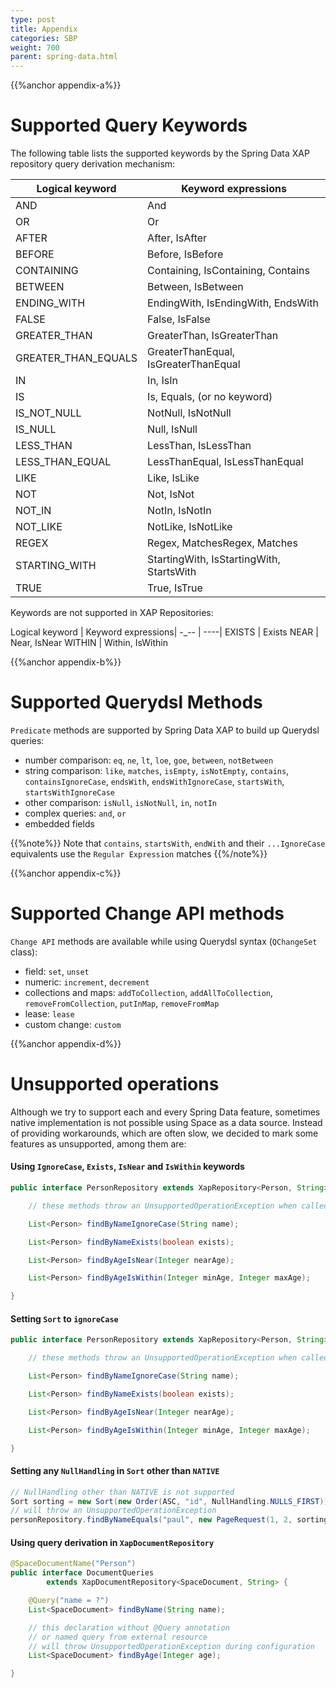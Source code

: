 ```yaml
---
type: post
title: Appendix
categories: SBP
weight: 700
parent: spring-data.html
---
```



{{%anchor appendix-a%}}

# Supported Query Keywords

The following table lists the supported keywords by the Spring Data XAP repository query derivation mechanism:


|Logical keyword | Keyword expressions|
----- | -----|
AND | And
OR | Or
AFTER | After, IsAfter
BEFORE | Before, IsBefore
CONTAINING | Containing, IsContaining, Contains
BETWEEN | Between, IsBetween
ENDING_WITH | EndingWith, IsEndingWith, EndsWith
FALSE | False, IsFalse
GREATER_THAN | GreaterThan, IsGreaterThan
GREATER_THAN_EQUALS | GreaterThanEqual, IsGreaterThanEqual
IN | In, IsIn
IS | Is, Equals, (or no keyword)
IS_NOT_NULL | NotNull, IsNotNull
IS_NULL | Null, IsNull
LESS_THAN | LessThan, IsLessThan
LESS_THAN_EQUAL | LessThanEqual, IsLessThanEqual
LIKE | Like, IsLike
NOT | Not, IsNot
NOT_IN | NotIn, IsNotIn
NOT_LIKE | NotLike, IsNotLike
REGEX | Regex, MatchesRegex, Matches
STARTING_WITH | StartingWith, IsStartingWith, StartsWith
TRUE | True, IsTrue

Keywords are not supported in XAP Repositories:


Logical keyword | Keyword expressions|
-_-- | ----|
EXISTS | Exists
NEAR | Near, IsNear
WITHIN | Within, IsWithin

{{%anchor appendix-b%}}

# Supported Querydsl Methods

`Predicate` methods are supported by Spring Data XAP to build up Querydsl queries:<br>

* number comparison: `eq`, `ne`, `lt`, `loe`, `goe`, `between`, `notBetween`    <br>
* string comparison: `like`, `matches`, `isEmpty`, `isNotEmpty`, `contains`, `containsIgnoreCase`, `endsWith`, `endsWithIgnoreCase`, `startsWith`, `startsWithIgnoreCase`  <br>
* other comparison: `isNull`, `isNotNull`, `in`, `notIn` <br>
* complex queries: `and`, `or`  <br>
* embedded fields

{{%note%}}
Note that `contains`, `startsWith`, `endWith` and their `...IgnoreCase` equivalents use the `Regular Expression` matches
{{%/note%}}

{{%anchor appendix-c%}}

# Supported Change API methods

`Change API` methods are available while using Querydsl syntax (`QChangeSet` class):

* field: `set`, `unset`
* numeric: `increment`, `decrement`
* collections and maps: `addToCollection`, `addAllToCollection`, `removeFromCollection`, `putInMap`, `removeFromMap`
* lease: `lease`
* custom change: `custom`

{{%anchor appendix-d%}}

# Unsupported operations

Although we try to support each and every Spring Data feature, sometimes native implementation is not possible using Space as a data source. Instead of providing workarounds, which are often slow, we decided to mark some features as unsupported, among them are:

#### Using `IgnoreCase`, `Exists`, `IsNear` and `IsWithin` keywords


```java
public interface PersonRepository extends XapRepository<Person, String> {

    // these methods throw an UnsupportedOperationException when called

    List<Person> findByNameIgnoreCase(String name);

    List<Person> findByNameExists(boolean exists);

    List<Person> findByAgeIsNear(Integer nearAge);

    List<Person> findByAgeIsWithin(Integer minAge, Integer maxAge);

}
```

#### Setting `Sort` to `ignoreCase`


```java
public interface PersonRepository extends XapRepository<Person, String> {

    // these methods throw an UnsupportedOperationException when called

    List<Person> findByNameIgnoreCase(String name);

    List<Person> findByNameExists(boolean exists);

    List<Person> findByAgeIsNear(Integer nearAge);

    List<Person> findByAgeIsWithin(Integer minAge, Integer maxAge);

}
```

#### Setting any `NullHandling` in `Sort` other than `NATIVE`


```java
// NullHandling other than NATIVE is not supported
Sort sorting = new Sort(new Order(ASC, "id", NullHandling.NULLS_FIRST));
// will throw an UnsupportedOperationException
personRepository.findByNameEquals("paul", new PageRequest(1, 2, sorting));
```

#### Using query derivation in `XapDocumentRepository`


```java
@SpaceDocumentName("Person")
public interface DocumentQueries
        extends XapDocumentRepository<SpaceDocument, String> {

    @Query("name = ?")
    List<SpaceDocument> findByName(String name);

    // this declaration without @Query annotation
    // or named query from external resource
    // will throw UnsupportedOperationException during configuration
    List<SpaceDocument> findByAge(Integer age);

}
```
